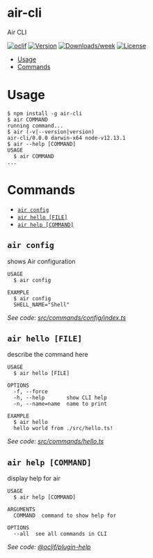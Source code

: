 air-cli
=======

Air CLI

[![oclif](https://img.shields.io/badge/cli-oclif-brightgreen.svg)](https://oclif.io)
[![Version](https://img.shields.io/npm/v/air-cli.svg)](https://npmjs.org/package/air-cli)
[![Downloads/week](https://img.shields.io/npm/dw/air-cli.svg)](https://npmjs.org/package/air-cli)
[![License](https://img.shields.io/npm/l/air-cli.svg)](https://github.com/renatofmachado/air/blob/master/package.json)

<!-- toc -->
* [Usage](#usage)
* [Commands](#commands)
<!-- tocstop -->
# Usage
<!-- usage -->
```sh-session
$ npm install -g air-cli
$ air COMMAND
running command...
$ air (-v|--version|version)
air-cli/0.0.0 darwin-x64 node-v12.13.1
$ air --help [COMMAND]
USAGE
  $ air COMMAND
...
```
<!-- usagestop -->
# Commands
<!-- commands -->
* [`air config`](#air-config)
* [`air hello [FILE]`](#air-hello-file)
* [`air help [COMMAND]`](#air-help-command)

## `air config`

shows Air configuration

```
USAGE
  $ air config

EXAMPLE
  $ air config
  SHELL_NAME="Shell"
```

_See code: [src/commands/config/index.ts](https://github.com/renatofmachado/air/blob/v0.0.0/src/commands/config/index.ts)_

## `air hello [FILE]`

describe the command here

```
USAGE
  $ air hello [FILE]

OPTIONS
  -f, --force
  -h, --help       show CLI help
  -n, --name=name  name to print

EXAMPLE
  $ air hello
  hello world from ./src/hello.ts!
```

_See code: [src/commands/hello.ts](https://github.com/renatofmachado/air/blob/v0.0.0/src/commands/hello.ts)_

## `air help [COMMAND]`

display help for air

```
USAGE
  $ air help [COMMAND]

ARGUMENTS
  COMMAND  command to show help for

OPTIONS
  --all  see all commands in CLI
```

_See code: [@oclif/plugin-help](https://github.com/oclif/plugin-help/blob/v2.2.3/src/commands/help.ts)_
<!-- commandsstop -->
